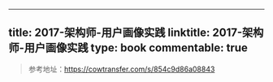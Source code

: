 
---
title: 2017-架构师-用户画像实践
linktitle: 2017-架构师-用户画像实践
type: book
commentable: true
---

> 参考地址：https://cowtransfer.com/s/854c9d86a08843

    